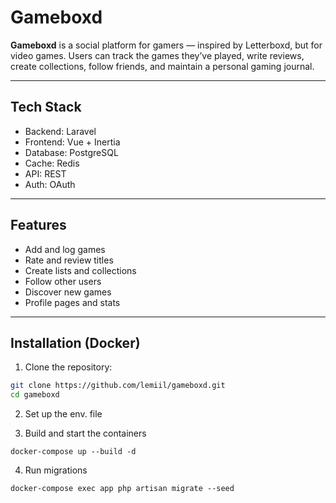# Gameboxd

**Gameboxd** is a social platform for gamers — inspired by Letterboxd, but for video games. Users can track the games they’ve played, write reviews, create collections, follow friends, and maintain a personal gaming journal.

---

## Tech Stack

- Backend: Laravel
- Frontend: Vue + Inertia
- Database: PostgreSQL
- Cache: Redis
- API: REST
- Auth: OAuth

---

## Features

- Add and log games
- Rate and review titles
- Create lists and collections
- Follow other users
- Discover new games
- Profile pages and stats

---

## Installation (Docker)

1. Clone the repository:

```bash
git clone https://github.com/lemiil/gameboxd.git
cd gameboxd
```

2. Set up the env. file

3. Build and start the containers
```
docker-compose up --build -d
```
4. Run migrations
```
docker-compose exec app php artisan migrate --seed
```
